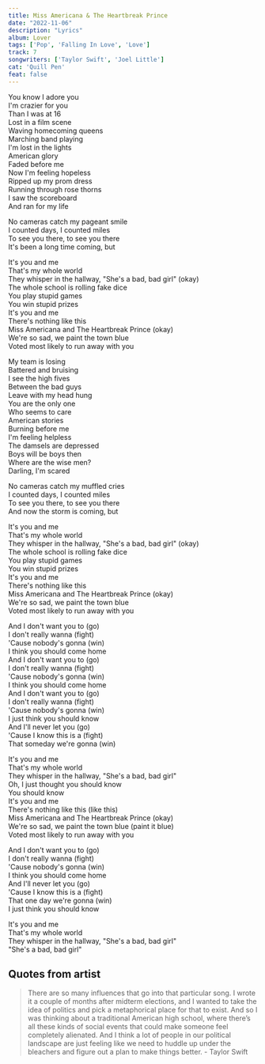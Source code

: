 ```yaml
---
title: Miss Americana & The Heartbreak Prince
date: "2022-11-06"
description: "Lyrics"
album: Lover
tags: ['Pop', 'Falling In Love', 'Love']
track: 7
songwriters: ['Taylor Swift', 'Joel Little']
cat: 'Quill Pen'
feat: false
---
```

<p className="verse-one">
You know I adore you <br />
I'm crazier for you <br />
Than I was at 16 <br />
Lost in a film scene <br />
Waving homecoming queens <br />
Marching band playing <br />
I'm lost in the lights <br />
American glory <br />
Faded before me <br />
Now I'm feeling hopeless <br />
Ripped up my prom dress <br />
Running through rose thorns <br />
I saw the scoreboard <br />
And ran for my life <br />
</p>
<p className="pre-chorus">
No cameras catch my pageant smile <br />
I counted days, I counted miles <br />
To see you there, to see you there <br />
It's been a long time coming, but <br />
</p>
<p className="chorus">
It's you and me <br />
That's my whole world <br />
They whisper in the hallway, "She's a bad, bad girl" (okay) <br />
The whole school is rolling fake dice <br />
You play stupid games <br />
You win stupid prizes <br />
It's you and me <br />
There's nothing like this <br />
Miss Americana and The Heartbreak Prince (okay) <br />
We're so sad, we paint the town blue <br />
Voted most likely to run away with you <br />
</p>
<p className="verse-two">
My team is losing <br />
Battered and bruising <br />
I see the high fives <br />
Between the bad guys <br />
Leave with my head hung <br />
You are the only one <br />
Who seems to care <br />
American stories <br />
Burning before me <br />
I'm feeling helpless <br />
The damsels are depressed <br />
Boys will be boys then <br />
Where are the wise men? <br />
Darling, I'm scared <br />
</p>
<p className="pre-chorus">
No cameras catch my muffled cries <br />
I counted days, I counted miles <br />
To see you there, to see you there <br />
And now the storm is coming, but <br />
</p>
<p className="chorus">
It's you and me <br />
That's my whole world <br />
They whisper in the hallway, "She's a bad, bad girl" (okay) <br />
The whole school is rolling fake dice <br />
You play stupid games <br />
You win stupid prizes <br />
It's you and me <br />
There's nothing like this <br />
Miss Americana and The Heartbreak Prince (okay) <br />
We're so sad, we paint the town blue <br />
Voted most likely to run away with you <br />
</p>
<p className="bridge">
And I don't want you to (go) <br />
I don't really wanna (fight) <br />
'Cause nobody's gonna (win) <br />
I think you should come home <br />
And I don't want you to (go) <br />
I don't really wanna (fight) <br />
'Cause nobody's gonna (win) <br />
I think you should come home <br />
And I don't want you to (go) <br />
I don't really wanna (fight) <br />
'Cause nobody's gonna (win) <br />
I just think you should know <br />
And I'll never let you (go) <br />
'Cause I know this is a (fight) <br />
That someday we're gonna (win) <br />
</p>
<p className="chorus">
It's you and me <br />
That's my whole world <br />
They whisper in the hallway, "She's a bad, bad girl" <br />
Oh, I just thought you should know <br />
You should know <br />
It's you and me <br />
There's nothing like this (like this) <br />
Miss Americana and The Heartbreak Prince (okay) <br />
We're so sad, we paint the town blue (paint it blue) <br />
Voted most likely to run away with you <br />
</p>
<p className="post-chorus">
And I don't want you to (go) <br />
I don't really wanna (fight) <br />
'Cause nobody's gonna (win) <br />
I think you should come home <br />
And I'll never let you (go) <br />
'Cause I know this is a (fight) <br />
That one day we're gonna (win) <br />
I just think you should know <br />
</p>
<p className="outro">
It's you and me <br />
That's my whole world <br />
They whisper in the hallway, "She's a bad, bad girl" <br />
"She's a bad, bad girl" <br />
</p>



## Quotes from artist

<blockquote>
There are so many influences that go into that particular song. I wrote it a couple of months after midterm elections, and I wanted to take the idea of politics and pick a metaphorical place for that to exist. And so I was thinking about a traditional American high school, where there’s all these kinds of social events that could make someone feel completely alienated. And I think a lot of people in our political landscape are just feeling like we need to huddle up under the bleachers and figure out a plan to make things better. - Taylor Swift
</blockquote>
